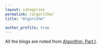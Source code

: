 ```yaml
---
layout: categories
permalink: /algorithm/
title: "Algorithm"

author_profile: true
---
```


All the blogs are noted from [Algorithm, Part I](https://www.coursera.org/learn/algorithms-part1/).

